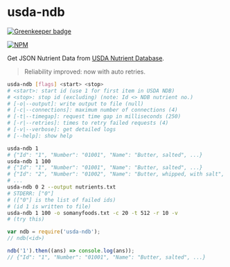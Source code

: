 # usda-ndb

[![Greenkeeper badge](https://badges.greenkeeper.io/nodef/usda-ndb.svg)](https://greenkeeper.io/)

[![NPM](https://nodei.co/npm/usda-ndb.png)](https://nodei.co/npm/usda-ndb/)

Get JSON Nutrient Data from [USDA Nutrient Database].
> Reliability improved: now with auto retries.

```bash
usda-ndb [flags] <start> <stop>
# <start>: start id (use 1 for first item in USDA NDB)
# <stop>: stop id (excluding) (note: Id <> NDB nutrient no.)
# [-o|--output]: write output to file (null)
# [-c|--connections]: maximum number of connections (4)
# [-t|--timegap]: request time gap in milliseconds (250)
# [-r|--retries]: times to retry failed requests (4)
# [-v|--verbose]: get detailed logs
# [--help]: show help

usda-ndb 1
# {"Id": "1", "Number": "01001", "Name": "Butter, salted", ...}
usda-ndb 1 100
# {"Id": "1", "Number": "01001", "Name": "Butter, salted", ...}
# {"Id": "2", "Number": "01002", "Name": "Butter, whipped, with salt", ...}
# ...
usda-ndb 0 2 --output nutrients.txt
# STDERR: ["0"]
# (["0"] is the list of failed ids)
# (id 1 is written to file)
usda-ndb 1 100 -o somanyfoods.txt -c 20 -t 512 -r 10 -v
# (try this)
```
```javascript
var ndb = require('usda-ndb');
// ndb(<id>)

ndb('1').then((ans) => console.log(ans));
// {"Id": "1", "Number": "01001", "Name": "Butter, salted", ...}
```


[USDA Nutrient Database]: https://ndb.nal.usda.gov/ndb/
